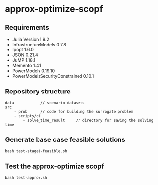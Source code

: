 # approx-optimize-scopf

## Requirements
-   Julia Version 1.9.2
-	InfrastructureModels 0.7.8
-	Ipopt 1.6.0
-	JSON 0.21.4
-	JuMP 1.18.1
-	Memento 1.4.1
-	PowerModels 0.19.10
-	PowerModelsSecurityConstrained 0.10.1

## Repository structure
```
data            // scenario datasets
src
    - prob      // code for building the surrogate problem
    - scripts/c1    
        - solve_time_result     // directory for saving the solving time
```

## Generate base case feasible solutions
```
bash test-stage1-feasible.sh
```

## Test the approx-optimize scopf
```
bash test-approx.sh
```